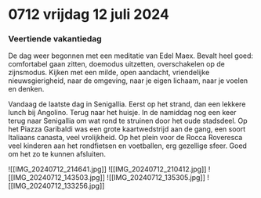 # 0712 vrijdag 12 juli 2024
### Veertiende vakantiedag
De dag weer begonnen met een meditatie van Edel Maex. Bevalt heel goed: comfortabel gaan zitten, doemodus uitzetten, overschakelen op de zijnsmodus. Kijken met een milde, open aandacht, vriendelijke nieuwsgierigheid, naar de omgeving, naar je eigen lichaam, naar je voelen en denken. 

Vandaag de laatste dag in Senigallia. Eerst op het strand, dan een lekkere lunch bij Angolino. Terug naar het huisje. In de namiddag nog een keer terug naar Senigallia om wat rond te struinen door het oude stadsdeel. Op het Piazza Garibaldi was een grote kaartwedstrijd aan de gang, een soort Italiaans canasta, veel vrolijkheid. Op het plein voor de Rocca Roveresca veel kinderen aan het rondfietsen en voetballen, erg gezellige sfeer. Goed om het zo te kunnen afsluiten. 

![[IMG_20240712_214641.jpg]]
![[IMG_20240712_210412.jpg]]
![[IMG_20240712_143503.jpg]]
![[IMG_20240712_135305.jpg]]
![[IMG_20240712_133256.jpg]]